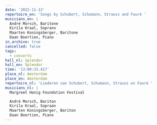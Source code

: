 ```yaml
---
date: '2022-11-13'
repertoire_en: 'Songs by Schubert, Schumann, Strauss and Fauré '
musicians_en: |
  André Morsch, Baritone
  Kirila Kraal, Soprano
  Maarten Koningsberger, Baritone
  Daan Boertien, Piano 
in_archive: true
cancelled: false
tags:
  - concerts
hall_nl: Splendor
hall_en: Splendor
time: '13:00:33.417'
place_nl: Amsterdam
place_en: Amsterdam
repertoire_nl: 'Liederen van Schubert, Schumann, Strauss en Fauré '
musicians_nl: |
  Margreet Honig Foundation Festival

  André Morsch, Bariton
  Kirila Kraal, Sopraan
  Maarten Koningsberger, Bariton
  Daan Boertien, Piano
---
```


